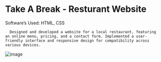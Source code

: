 # Take A Break - Resturant Website
Software’s Used: HTML, CSS

      Designed and developed a website for a local restaurant, featuring an online menu, pricing, and a contact form. Implemented a user-friendly interface and responsive design for compatibility across various devices.
![image](https://github.com/user-attachments/assets/55e473b0-7e50-463a-877c-ba8d41cdcce9)

